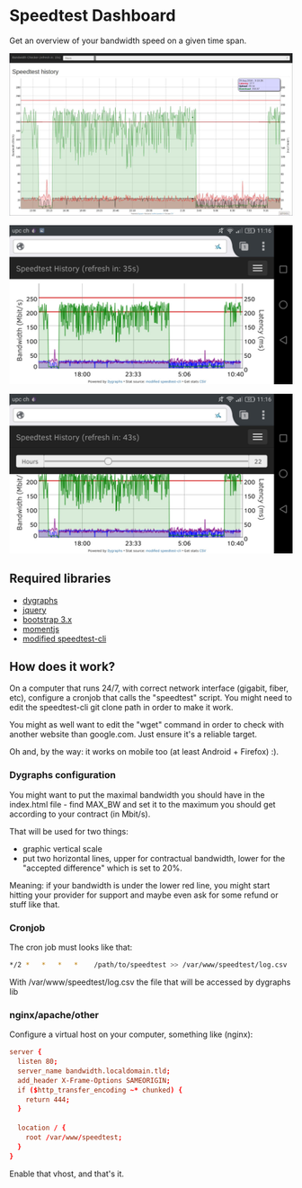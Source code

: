 # Speedtest Dashboard

Get an overview of your bandwidth speed on a given time span.

![Alt text](/dashboard-example.jpg?raw=true "Screenshot")

![Alt text](/mobile-full.jpg?raw=true "Mobile view")

![Alt text](/mobile-menu.jpg?raw=true "Mobile with menu")

## Required libraries
  * [dygraphs](http://dygraphs.com/)
  * [jquery](http://jquery.com/)
  * [bootstrap 3.x](http://getbootstrap.com/)
  * [momentjs](http://momentjs.com/)
  * [modified speedtest-cli](https://github.com/cjeanneret/speedtest-cli)

## How does it work?
On a computer that runs 24/7, with correct network interface (gigabit, fiber, etc),
configure a cronjob that calls the "speedtest" script.
You might need to edit the speedtest-cli git clone path in order to make it work.

You might as well want to edit the "wget" command in order to check with another website
than google.com. Just ensure it's a reliable target.

Oh and, by the way: it works on mobile too (at least Android + Firefox) :).

### Dygraphs configuration
You might want to put the maximal bandwidth you should have in the index.html file - find
MAX_BW and set it to the maximum you should get according to your contract (in Mbit/s).

That will be used for two things:
  * graphic vertical scale
  * put two horizontal lines, upper for contractual bandwidth, lower for the "accepted difference"
  which is set to 20%.

Meaning: if your bandwidth is under the lower red line, you might start hitting your provider for support and
maybe even ask for some refund or stuff like that.


### Cronjob

The cron job must looks like that:
```Bash
*/2 *   *   *   *    /path/to/speedtest >> /var/www/speedtest/log.csv
```

With /var/www/speedtest/log.csv the file that will be accessed by dygraphs lib

### nginx/apache/other
Configure a virtual host on your computer, something like (nginx):
```conf
server {
  listen 80;
  server_name bandwidth.localdomain.tld;
  add_header X-Frame-Options SAMEORIGIN;
  if ($http_transfer_encoding ~* chunked) {
    return 444;
  }

  location / {
    root /var/www/speedtest;
  }
}
```
Enable that vhost, and that's it.

